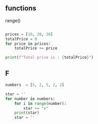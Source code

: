 ## functions

range()

```python

prices = [10, 20, 30]
totalPrice = 0
for price in prices:
    totalPrice += price

print(f"Total price is : {totalPrice}")

```

## F

```python
numbers  = [5, 2, 5, 2, 2]

star = ''
for number in numbers:
    for i in range(number):
        star += "x"
    print(star)
    star = ''


```
